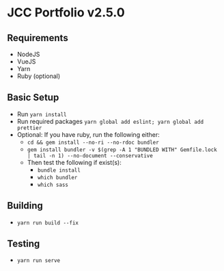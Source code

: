 # JCC Portfolio v2.5.0

## Requirements

- NodeJS
- VueJS
- Yarn
- Ruby (optional)

## Basic Setup

- Run `yarn install` 
- Run required packages `yarn global add eslint; yarn global add prettier`
- Optional: If you have ruby, run the following either: 
	- `cd && gem install --no-ri --no-rdoc bundler`
	- `gem install bundler -v $(grep -A 1 "BUNDLED WITH" Gemfile.lock | tail -n 1) --no-document --conservative`
	- Then test the following if exist(s): 
		- `bundle install`
		- `which bundler`
		- `which sass`

## Building

- `yarn run build --fix`

## Testing

- `yarn run serve`
